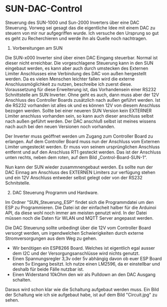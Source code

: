 # SUN-DAC-Control
Steuerung des SUN-1000 und Sun-2000 Inverters über eine DAC Steuerung.
Vorweg sei gesagt das die eigentliche Idee mit einem DAC zu steuern von mir nur aufgegriffen wurde. 
Ich versuche den Ursprung so gut es geht zu Recherchieren und werde ihn als Quelle noch nachtragen.


1. Vorbereitungen am SUN

Die SUN-x000 Inverter sind über einen DAC Eingang steuerbar. Normal ist dieser nicht erreichbar.
Die vorgeschlagene Steuerung kann in den SUN eingebaut werden, es kann aber auch durch umstecken 
des Externen Limiter Anschlusses eine Verbindung des DAC von außen hergestellt werden. 
Da es vielen Menschen leichter fallen wird die externe Anschlussmöglichkeit zu nutzen, beschreibe ich zuerst diese. 
Voraussetzung für diese Erweiterung ist, das Vorhandensein einer RS232 Schnittstelle am SUN Inverter. 
Ohne geht es auch, dann muss aber der 12V Anschluss des Controller Boards zusätzlich nach außen geführt werden. 
Ist die RS232 vorhanden ist alles ok und es können 12V von diesem Anschluss bezogen werden.
Sollte bei einer neueren SUN Version kein EXTERNER Limiter anschluss vorhanden sein,
so kann auch dieser anschluss selbst nach außen geführt werden. 
Der DAC anschluß selbst ist meines wissens nach auch bei den neuen Versionen noch vorhanden.

Der Inverter muss geöffnet werden um Zugang zum Controller Board zu erlangen.
Auf dem Controller Board muss nun der Anschluss vom Externen Limiter umgesteckt werden. 
Er muss von seinem ursprünglichen Anschluss entfernt und auf den Anschluss RT1 gesteckt werden. 
Das ist der Anschluss unten rechts, neben dem roten, auf dem Bild „Control-Board-SUN-1“.

Nun kann der SUN wieder zusammnengebaut werden. 
Es sollte nun der DAC Einnag am Anschluss des EXTERNEN Limiters zur verfügung stehen und ein
12V Anschluss entweder selbst gelegt oder von der RS232 Schnitstelle.


2. DAC Steuerung Programm und Hardware.

Im Ordner "SUN_Steuerung_ESP" findet sich die Programmdatei um den ESP zu Programmieren.
Die Datei ist der einfacheit halber für die Arduinoi API, da diese wohl noch immer am meisten genutzt wird. 
In der Datei müssen noch die Daten für WLAN und MQTT Server angepasst werden.

Die DAC Steuerung sollte unbedingt über die 12V vom Controller Board versorgt werden, 
um irgendwelchen Schwierigkeiten durch externe Stromversorgungen aus dem Weg zu gehen.

- Wir benötigen ein ESP8266 Board. 
  Welches ist eigentlich egal ausser dem I2C und der Versorgungsanschlüsse wird nichts genutzt.
- Einen Spannungsregler 3,3v oder 5v abhängig davon ob euer ESP Board einen 5v Eingang besitzt.
  Ich nutze einen LM2596, da er einstellbar und deshalb für beide Fälle nutzbar ist.
- Einen Widerstand 10kOhm den wir als Pulldown an den DAC Ausgang schalten.

Daraus wird schon klar wie die Schaltung aufgebaut werden muss.
Ein Bild der Schaltung wie ich sie aufgebaut habe, ist auf dem Bild "Circuit.jpg" zu sehen.
